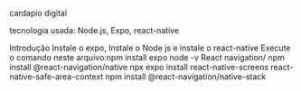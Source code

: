 cardapio digital

tecnologia usada:
Node.js,
Expo,
react-native


Introdução
Instale o expo, Instale o Node js e instale o react-native 
Execute o comando neste arquivo:npm install expo 
node -v
React navigation/
npm install @react-navigation/native
npx expo install react-native-screens react-native-safe-area-context
npm install @react-navigation/native-stack
